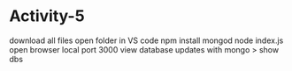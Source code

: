 # Activity-5

download all files
open folder in VS code
npm install
mongod
node index.js
open browser local port 3000
view database updates with mongo > show dbs
